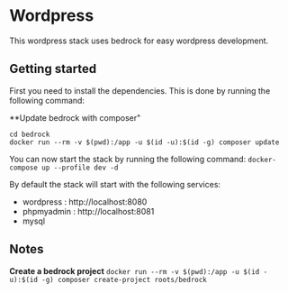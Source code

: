 # Wordpress
This wordpress stack uses bedrock for easy wordpress development.


## Getting started

First you need to install the dependencies. This is done by running the following command:

**Update bedrock with composer"
```
cd bedrock
docker run --rm -v $(pwd):/app -u $(id -u):$(id -g) composer update
```

You can now start the stack by running the following command:
`docker-compose up --profile dev -d`

By default the stack will start with the following services:
- wordpress : http://localhost:8080
- phpmyadmin : http://localhost:8081
- mysql

## Notes

**Create a bedrock project**
`docker run --rm -v $(pwd):/app -u $(id -u):$(id -g) composer create-project roots/bedrock`